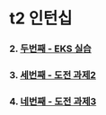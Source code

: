 # t2 인턴십

### 2. [두번째 - EKS 실습](https://github.com/sghaha/t2/blob/main/2nd.md)
### 3. [세번째 - 도전 과제2](https://github.com/sghaha/t2/blob/main/3rd.md)
### 4. [네번째 - 도전 과제3](https://github.com/sghaha/t2/blob/main/4th.md)

